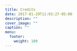 ```yaml
---
title: Credits
date: 2017-01-29T11:03:27-05:00
description: ""
cover_image: ""
caption: ""
menu:
  footer:
    weight: 100
---
```

